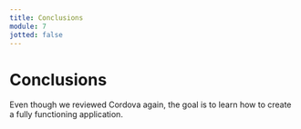 ```yaml
---
title: Conclusions
module: 7
jotted: false
---
```


# Conclusions

Even though we reviewed Cordova again, the goal is to learn how to create a fully functioning application.
